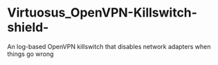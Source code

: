 # Virtuosus_OpenVPN-Killswitch-shield-
An log-based OpenVPN killswitch that disables network adapters when things go wrong
